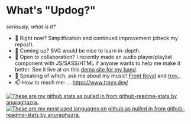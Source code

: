 # What's "Updog?"
_seriously, what is it?_

- 🔭 Right now? Simplification and continued improvement (check my repos!).
- 🌱 Coming up? SVG would be nice to learn in-depth.
- 👯 Open to collaboration? I recently made an audio player/playlist component with JS/SASS/HTML if anyone wants to help me make it better. See it live at on this [demo site for my band](https://validcharacters.netlify.app/).
- 💬 Speaking of which, ask me about my music! [Front Royal](https://www.frontroyalband.com) and [troy.](https://justtroy.bandcamp.com).
- 📫 How to reach me: ... https://www.troyv.dev/

<a href="https://github.com/anuraghazra/github-readme-stats">
  <img align="center" src="https://github-readme-stats.vercel.app/api?username=troyvassalotti&show_icons=true&theme=synthwave&hide=issues,stars" alt="These are my github stats as pulled in from github-readme-stats by anuraghazra." />
</a>
<a href="https://github.com/anuraghazra/github-readme-stats">
  <img align="center" src="https://github-readme-stats.vercel.app/api/top-langs/?username=troyvassalotti&theme=synthwave&layout=compact" alt="These are my most used languages on github as pulled in from github-readme-stats by anuraghazra." />
</a>
